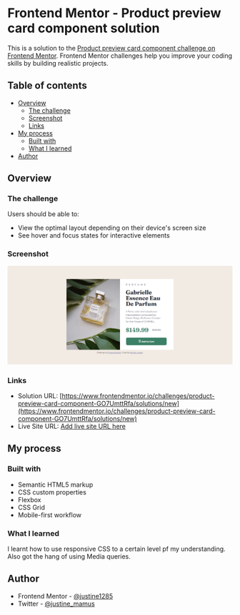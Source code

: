 # Frontend Mentor - Product preview card component solution

This is a solution to the [Product preview card component challenge on Frontend Mentor](https://www.frontendmentor.io/challenges/product-preview-card-component-GO7UmttRfa). Frontend Mentor challenges help you improve your coding skills by building realistic projects. 

## Table of contents

- [Overview](#overview)
  - [The challenge](#the-challenge)
  - [Screenshot](#screenshot)
  - [Links](#links)
- [My process](#my-process)
  - [Built with](#built-with)
  - [What I learned](#what-i-learned)
- [Author](#author)

## Overview

### The challenge

Users should be able to:

- View the optimal layout depending on their device's screen size
- See hover and focus states for interactive elements

### Screenshot

![](images/Myscreenshot.png)


### Links

- Solution URL: [https://www.frontendmentor.io/challenges/product-preview-card-component-GO7UmttRfa/solutions/new](https://www.frontendmentor.io/challenges/product-preview-card-component-GO7UmttRfa/solutions/new)
- Live Site URL: [Add live site URL here](https://your-live-site-url.com)

## My process

### Built with

- Semantic HTML5 markup
- CSS custom properties
- Flexbox
- CSS Grid
- Mobile-first workflow

### What I learned

I learnt how to use responsive CSS to a certain level pf my understanding. Also got the hang of using Media queries.

## Author

- Frontend Mentor - [@justine1285](https://www.frontendmentor.io/profile/justine1285)
- Twitter - [@justine_mamus](https://www.twitter.com/justine_mamus)
